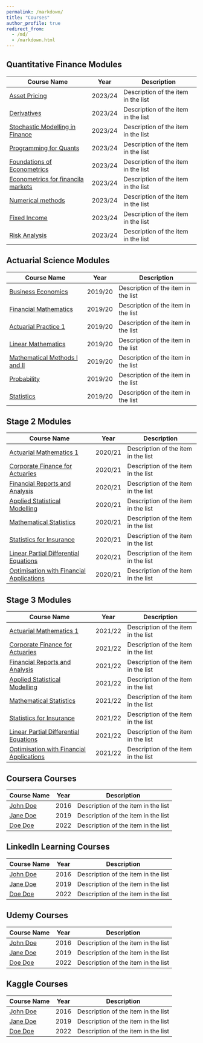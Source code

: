 ```yaml
---
permalink: /markdown/
title: "Courses"
author_profile: true
redirect_from: 
  - /md/
  - /markdown.html
---
```


## Quantitative Finance Modules

| Course Name                               | Year      |     Description                                              |
| --------                                  | ------    | ------------------------------------------------------------ |
| [Asset Pricing](#)                        | 2023/24   | Description of the item in the list                          |
| [Derivatives](#)                          | 2023/24   | Description of the item in the list                          |
| [Stochastic Modelling in Finance](#)      | 2023/24   | Description of the item in the list                          |
| [Programming for Quants](#)               | 2023/24   | Description of the item in the list                          |
| [Foundations of Econometrics](#)          | 2023/24   | Description of the item in the list                          |
| [Econometrics for financila markets](#)   | 2023/24   | Description of the item in the list                          |
| [Numerical methods](#)                    | 2023/24   | Description of the item in the list                          |
| [Fixed Income](#)                         | 2023/24   | Description of the item in the list                          |
| [Risk Analysis](#)                        | 2023/24   | Description of the item in the list                          |


## Actuarial Science Modules

| Course Name                               | Year    |     Description                                              |
|-------------------------------------------| ------- | ------------------------------------------------------------ |
| [Business Economics](#)                   | 2019/20 | Description of the item in the list                          |
| [Financial Mathematics](#)                | 2019/20 | Description of the item in the list                          |
| [Actuarial Practice 1](#)                 | 2019/20 | Description of the item in the list                          |
| [Linear Mathematics](#)                   | 2019/20 | Description of the item in the list                          |
| [Mathematical Methods I and II](#)        | 2019/20 | Description of the item in the list                          |
| [Probability](#)                          | 2019/20 | Description of the item in the list                          |
| [Statistics](#)                           | 2019/20 | Description of the item in the list                          |



## Stage 2 Modules
| Course Name                                    | Year      |     Description                                              |
| ---------------------------------------------- | --------- | ------------------------------------------------------------ |
| [Actuarial Mathematics 1](#)                   | 2020/21   | Description of the item in the list                          |
| [Corporate Finance for Actuaries](#)           | 2020/21   | Description of the item in the list                          |
| [Financial Reports and Analysis](#)            | 2020/21   | Description of the item in the list                          |
| [Applied Statistical Modelling](#)             | 2020/21   | Description of the item in the list                          |
| [Mathematical Statistics](#)                   | 2020/21   | Description of the item in the list                          |
| [Statistics for Insurance](#)                  | 2020/21   | Description of the item in the list                          |
| [Linear Partial Differential Equations](#)     | 2020/21   | Description of the item in the list                          |
| [Optimisation with Financial Applications](#)  | 2020/21   | Description of the item in the list                          |



## Stage 3 Modules
| Course Name                                    | Year      |     Description                                              |
| ---------------------------------------------- | --------- | ------------------------------------------------------------ |
| [Actuarial Mathematics 1](#)                   | 2021/22   | Description of the item in the list                          |
| [Corporate Finance for Actuaries](#)           | 2021/22   | Description of the item in the list                          |
| [Financial Reports and Analysis](#)            | 2021/22   | Description of the item in the list                          |
| [Applied Statistical Modelling](#)             | 2021/22   | Description of the item in the list                          |
| [Mathematical Statistics](#)                   | 2021/22   | Description of the item in the list                          |
| [Statistics for Insurance](#)                  | 2021/22   | Description of the item in the list                          |
| [Linear Partial Differential Equations](#)     | 2021/22   | Description of the item in the list                          |
| [Optimisation with Financial Applications](#)  | 2021/22   | Description of the item in the list                          |



## Coursera Courses

| Course Name           | Year   |     Description                                              |
| --------              | ------ | ------------------------------------------------------------ |
| [John Doe](#)         | 2016   | Description of the item in the list                          |
| [Jane Doe](#)         | 2019   | Description of the item in the list                          |
| [Doe Doe](#)          | 2022   | Description of the item in the list                          |


## LinkedIn Learning Courses

| Course Name           | Year   |     Description                                              |
| --------              | ------ | ------------------------------------------------------------ |
| [John Doe](#)         | 2016   | Description of the item in the list                          |
| [Jane Doe](#)         | 2019   | Description of the item in the list                          |
| [Doe Doe](#)          | 2022   | Description of the item in the list                          |


## Udemy Courses

| Course Name           | Year   |     Description                                              |
| --------              | ------ | ------------------------------------------------------------ |
| [John Doe](#)         | 2016   | Description of the item in the list                          |
| [Jane Doe](#)         | 2019   | Description of the item in the list                          |
| [Doe Doe](#)          | 2022   | Description of the item in the list                          |



## Kaggle Courses

| Course Name           | Year   |     Description                                              |
| --------              | ------ | ------------------------------------------------------------ |
| [John Doe](#)         | 2016   | Description of the item in the list                          |
| [Jane Doe](#)         | 2019   | Description of the item in the list                          |
| [Doe Doe](#)          | 2022   | Description of the item in the list                          |
